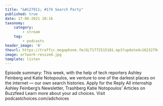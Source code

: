 ```yaml
---
title: "&#127911; #174 Search Party"
published: true
date: 17-06-2021 10:16
taxonomy:
    category:
        - stream
    tag:
        - podcasts
header_image: '0'
theurl: https://traffic.megaphone.fm/GLT1772515181.mp3?updated=1623279443
image: artwork-resized.jpg
template: listen
--- 
```

Episode summary: This week, with the help of tech reporters Ashley Feinberg and Katie Notopoulos, we venture to one of the darkest places on the internet — our own search histories. Apply for the Reply All internship Ashley Feinberg’s Newsletter, Trashberg Katie Notopoulos’ Articles on Buzzfeed Learn more about your ad choices. Visit podcastchoices.com/adchoices
